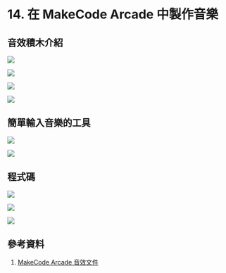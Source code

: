 # 14. 在 MakeCode Arcade 中製作音樂

## 音效積木介紹

![](/img/14/arcade14_01.png)

![](/img/14/arcade14_02.png)

![](/img/14/arcade14_03.png)

![](/img/14/arcade14_04.png)


## 簡單輸入音樂的工具

![](/img/14/arcade14_05.png)

![](/img/14/arcade14_06.png)

## 程式碼

![](/img/14/arcade14_07.png)

![](/img/14/arcade14_08.png)

![](/img/14/arcade14_09.png)

## 參考資料

1. [MakeCode Arcade 音效文件]()

